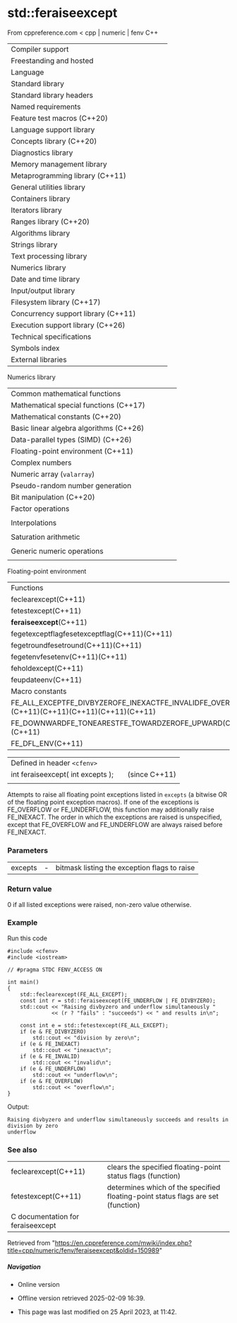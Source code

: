 # std::feraiseexcept

From cppreference.com
< cpp‎ | numeric‎ | fenv
C++

|  |  |  |  |  |
| --- | --- | --- | --- | --- |
| Compiler support | | | | |
| Freestanding and hosted | | | | |
| Language | | | | |
| Standard library | | | | |
| Standard library headers | | | | |
| Named requirements | | | | |
| Feature test macros (C++20) | | | | |
| Language support library | | | | |
| Concepts library (C++20) | | | | |
| Diagnostics library | | | | |
| Memory management library | | | | |
| Metaprogramming library (C++11) | | | | |
| General utilities library | | | | |
| Containers library | | | | |
| Iterators library | | | | |
| Ranges library (C++20) | | | | |
| Algorithms library | | | | |
| Strings library | | | | |
| Text processing library | | | | |
| Numerics library | | | | |
| Date and time library | | | | |
| Input/output library | | | | |
| Filesystem library (C++17) | | | | |
| Concurrency support library (C++11) | | | | |
| Execution support library (C++26) | | | | |
| Technical specifications | | | | |
| Symbols index | | | | |
| External libraries | | | | |

Numerics library

|  |  |  |  |  |
| --- | --- | --- | --- | --- |
| Common mathematical functions | | | | |
| Mathematical special functions (C++17) | | | | |
| Mathematical constants (C++20) | | | | |
| Basic linear algebra algorithms (C++26) | | | | |
| Data-parallel types (SIMD) (C++26) | | | | |
| Floating-point environment (C++11) | | | | |
| Complex numbers | | | | |
| Numeric array (`valarray`) | | | | |
| Pseudo-random number generation | | | | |
| Bit manipulation (C++20) | | | | |
| Factor operations | | | | |
| |  |  |  |  |  | | --- | --- | --- | --- | --- | | gcd(C++17) | | | | | | |  |  |  |  |  | | --- | --- | --- | --- | --- | | lcm(C++17) | | | | | |
| Interpolations | | | | |
| |  |  |  |  |  | | --- | --- | --- | --- | --- | | midpoint(C++20) | | | | | | |  |  |  |  |  | | --- | --- | --- | --- | --- | | lerp(C++20) | | | | | |
| Saturation arithmetic | | | | |
| |  |  |  |  |  | | --- | --- | --- | --- | --- | | add_sat(C++26) | | | | | | sub_sat(C++26) | | | | | | saturate_cast(C++26) | | | | | | |  |  |  |  |  | | --- | --- | --- | --- | --- | | mul_sat(C++26) | | | | | | div_sat(C++26) | | | | | |  | | | | | |
| Generic numeric operations | | | | |
| |  |  |  |  |  | | --- | --- | --- | --- | --- | | iota(C++11) | | | | | | ranges::iota(C++23) | | | | | | accumulate | | | | | | inner_product | | | | | | adjacent_difference | | | | | | partial_sum | | | | | | |  |  |  |  |  | | --- | --- | --- | --- | --- | | reduce(C++17) | | | | | | transform_reduce(C++17) | | | | | | inclusive_scan(C++17) | | | | | | exclusive_scan(C++17) | | | | | | transform_inclusive_scan(C++17) | | | | | | transform_exclusive_scan(C++17) | | | | | |

Floating-point environment

|  |  |  |  |  |
| --- | --- | --- | --- | --- |
| Functions | | | | |
| feclearexcept(C++11) | | | | |
| fetestexcept(C++11) | | | | |
| ****feraiseexcept****(C++11) | | | | |
| fegetexceptflagfesetexceptflag(C++11)(C++11) | | | | |
| fegetroundfesetround(C++11)(C++11) | | | | |
| fegetenvfesetenv(C++11)(C++11) | | | | |
| feholdexcept(C++11) | | | | |
| feupdateenv(C++11) | | | | |
| Macro constants | | | | |
| FE_ALL_EXCEPTFE_DIVBYZEROFE_INEXACTFE_INVALIDFE_OVERFLOWFE_UNDERFLOW(C++11)(C++11)(C++11)(C++11)(C++11)(C++11) | | | | |
| FE_DOWNWARDFE_TONEARESTFE_TOWARDZEROFE_UPWARD(C++11)(C++11)(C++11)(C++11) | | | | |
| FE_DFL_ENV(C++11) | | | | |

|  |  |  |
| --- | --- | --- |
| Defined in header `<cfenv>` |  |  |
| int feraiseexcept( int excepts ); |  | (since C++11) |
|  |  |  |

Attempts to raise all floating point exceptions listed in `excepts` (a bitwise OR of the floating point exception macros). If one of the exceptions is FE_OVERFLOW or FE_UNDERFLOW, this function may additionally raise FE_INEXACT. The order in which the exceptions are raised is unspecified, except that FE_OVERFLOW and FE_UNDERFLOW are always raised before FE_INEXACT.

### Parameters

|  |  |  |
| --- | --- | --- |
| excepts | - | bitmask listing the exception flags to raise |

### Return value

​0​ if all listed exceptions were raised, non-zero value otherwise.

### Example

Run this code

```
#include <cfenv>
#include <iostream>
 
// #pragma STDC FENV_ACCESS ON
 
int main()
{
    std::feclearexcept(FE_ALL_EXCEPT);
    const int r = std::feraiseexcept(FE_UNDERFLOW | FE_DIVBYZERO);
    std::cout << "Raising divbyzero and underflow simultaneously "
              << (r ? "fails" : "succeeds") << " and results in\n";
 
    const int e = std::fetestexcept(FE_ALL_EXCEPT);
    if (e & FE_DIVBYZERO)
        std::cout << "division by zero\n";
    if (e & FE_INEXACT)
        std::cout << "inexact\n";
    if (e & FE_INVALID)
        std::cout << "invalid\n";
    if (e & FE_UNDERFLOW)
        std::cout << "underflow\n";
    if (e & FE_OVERFLOW)
        std::cout << "overflow\n";
}

```

Output:

```
Raising divbyzero and underflow simultaneously succeeds and results in
division by zero
underflow

```

### See also

|  |  |
| --- | --- |
| feclearexcept(C++11) | clears the specified floating-point status flags   (function) |
| fetestexcept(C++11) | determines which of the specified floating-point status flags are set   (function) |
| C documentation for feraiseexcept | |

Retrieved from "<https://en.cppreference.com/mwiki/index.php?title=cpp/numeric/fenv/feraiseexcept&oldid=150989>"

##### Navigation

- Online version
- Offline version retrieved 2025-02-09 16:39.

- This page was last modified on 25 April 2023, at 11:42.